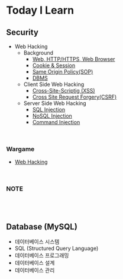 # Today I Learn

## Security
* Web Hacking
  - Background
    + [Web, HTTP/HTTPS, Web Browser](https://github.com/augustf86/Today_I_Learn/blob/main/Security/Background/Web.md)
    + [Cookie & Session](https://github.com/augustf86/Today_I_Learn/blob/main/Security/Background/Cookie%20%26%20Session.md)
    + [Same Origin Policy(SOP)](https://github.com/augustf86/Today_I_Learn/blob/main/Security/Background/Same%20Origin%20Policy(SOP).md)
    + [DBMS](https://github.com/augustf86/Today_I_Learn/blob/main/Security/Background/DBMS.md)
  - Client Side Web Hacking
    + [Cross-Site-Scriptig (XSS)](https://github.com/augustf86/Today_I_Learn/blob/main/Security/Web%20Hacking/Cross-Site-Scripting(XSS).md)
    + [Cross Site Request Forgery(CSRF)](https://github.com/augustf86/Today_I_Learn/blob/main/Security/Web%20Hacking/Cross%20Site%20Request%20Forgery(CSRF).md)
  - Server Side Web Hacking
    + [SQL Injection](https://github.com/augustf86/Today_I_Learn/blob/main/Security/Web%20Hacking/SQL%20Injection.md)
    + [NoSQL Injection](https://github.com/augustf86/Today_I_Learn/blob/main/Security/Web%20Hacking/NoSQL%20Injection.md)
    + [Command Injection](https://github.com/augustf86/Today_I_Learn/blob/main/Security/Web%20Hacking/Command%20Injection.md)

<br/>

### Wargame
* [Web Hacking](https://github.com/augustf86/Today_I_Learn/tree/main/Security/Wargame/Web)

<br/>

### NOTE

<br/><br/>

## Database (MySQL)
* 데이터베이스 시스템
* SQL (Structured Query Language)
* 데이터베이스 프로그래밍
* 데이터베이스 설계
* 데이터베이스 관리

